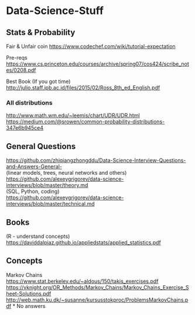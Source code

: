 # Data-Science-Stuff

## Stats & Probability

Fair & Unfair coin
https://www.codechef.com/wiki/tutorial-expectation

Pre-reqs \
https://www.cs.princeton.edu/courses/archive/spring07/cos424/scribe_notes/0208.pdf

Best Book (If you got time) \
http://julio.staff.ipb.ac.id/files/2015/02/Ross_8th_ed_English.pdf

### All distributions
http://www.math.wm.edu/~leemis/chart/UDR/UDR.html
https://medium.com/@srowen/common-probability-distributions-347e6b945ce4


## General Questions
https://github.com/zhiqiangzhongddu/Data-Science-Interview-Questions-and-Answers-General- \
(linear models, trees, neural networks and others) \
https://github.com/alexeygrigorev/data-science-interviews/blob/master/theory.md \
(SQL, Python, coding) \
https://github.com/alexeygrigorev/data-science-interviews/blob/master/technical.md

## Books 
(R - understand concepts) \
https://daviddalpiaz.github.io/appliedstats/applied_statistics.pdf


## Concepts
Markov Chains \
https://www.stat.berkeley.edu/~aldous/150/takis_exercises.pdf \
https://vknight.org/OR_Methods/Markov_Chains/Markov_Chains_Exercise_Sheet-Solutions.pdf \
http://web.math.ku.dk/~susanne/kursusstokproc/ProblemsMarkovChains.pdf * No answers
